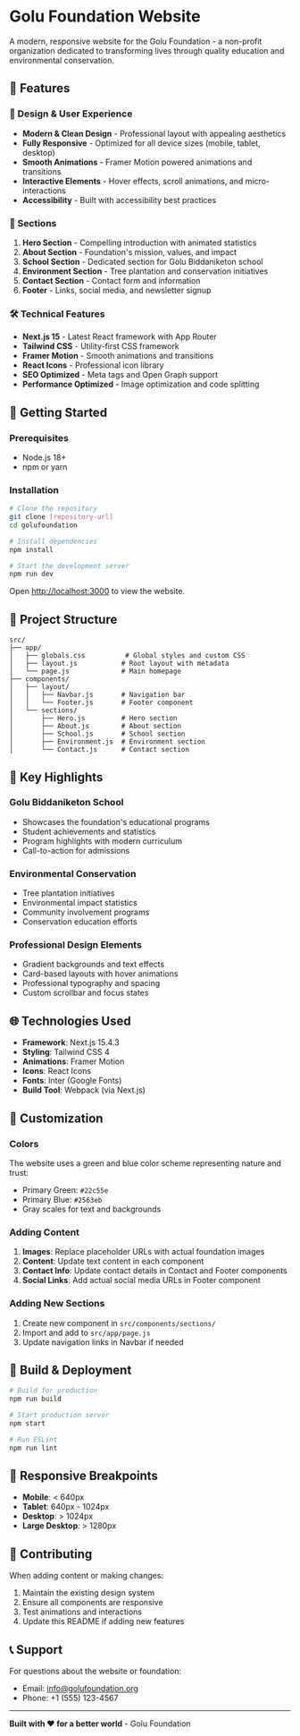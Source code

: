 # Golu Foundation Website

A modern, responsive website for the Golu Foundation - a non-profit organization dedicated to transforming lives through quality education and environmental conservation.

## 🌟 Features

### 🎨 Design & User Experience
- **Modern & Clean Design** - Professional layout with appealing aesthetics
- **Fully Responsive** - Optimized for all device sizes (mobile, tablet, desktop)
- **Smooth Animations** - Framer Motion powered animations and transitions
- **Interactive Elements** - Hover effects, scroll animations, and micro-interactions
- **Accessibility** - Built with accessibility best practices

### 📱 Sections

1. **Hero Section** - Compelling introduction with animated statistics
2. **About Section** - Foundation's mission, values, and impact
3. **School Section** - Dedicated section for Golu Biddaniketon school
4. **Environment Section** - Tree plantation and conservation initiatives
5. **Contact Section** - Contact form and information
6. **Footer** - Links, social media, and newsletter signup

### 🛠 Technical Features
- **Next.js 15** - Latest React framework with App Router
- **Tailwind CSS** - Utility-first CSS framework
- **Framer Motion** - Smooth animations and transitions
- **React Icons** - Professional icon library
- **SEO Optimized** - Meta tags and Open Graph support
- **Performance Optimized** - Image optimization and code splitting

## 🚀 Getting Started

### Prerequisites
- Node.js 18+ 
- npm or yarn

### Installation

```bash
# Clone the repository
git clone [repository-url]
cd golufoundation

# Install dependencies
npm install

# Start the development server
npm run dev
```

Open [http://localhost:3000](http://localhost:3000) to view the website.

## 📁 Project Structure

```
src/
├── app/
│   ├── globals.css          # Global styles and custom CSS
│   ├── layout.js           # Root layout with metadata
│   └── page.js             # Main homepage
├── components/
│   ├── layout/
│   │   ├── Navbar.js       # Navigation bar
│   │   └── Footer.js       # Footer component
│   └── sections/
│       ├── Hero.js         # Hero section
│       ├── About.js        # About section
│       ├── School.js       # School section
│       ├── Environment.js  # Environment section
│       └── Contact.js      # Contact section
```

## 🎯 Key Highlights

### Golu Biddaniketon School
- Showcases the foundation's educational programs
- Student achievements and statistics
- Program highlights with modern curriculum
- Call-to-action for admissions

### Environmental Conservation
- Tree plantation initiatives
- Environmental impact statistics
- Community involvement programs
- Conservation education efforts

### Professional Design Elements
- Gradient backgrounds and text effects
- Card-based layouts with hover animations
- Professional typography and spacing
- Custom scrollbar and focus states

## 🌐 Technologies Used

- **Framework**: Next.js 15.4.3
- **Styling**: Tailwind CSS 4
- **Animations**: Framer Motion
- **Icons**: React Icons
- **Fonts**: Inter (Google Fonts)
- **Build Tool**: Webpack (via Next.js)

## 📝 Customization

### Colors
The website uses a green and blue color scheme representing nature and trust:
- Primary Green: `#22c55e`
- Primary Blue: `#2563eb`
- Gray scales for text and backgrounds

### Adding Content
1. **Images**: Replace placeholder URLs with actual foundation images
2. **Content**: Update text content in each component
3. **Contact Info**: Update contact details in Contact and Footer components
4. **Social Links**: Add actual social media URLs in Footer component

### Adding New Sections
1. Create new component in `src/components/sections/`
2. Import and add to `src/app/page.js`
3. Update navigation links in Navbar if needed

## 🔧 Build & Deployment

```bash
# Build for production
npm run build

# Start production server
npm start

# Run ESLint
npm run lint
```

## 📱 Responsive Breakpoints

- **Mobile**: < 640px
- **Tablet**: 640px - 1024px  
- **Desktop**: > 1024px
- **Large Desktop**: > 1280px

## 🤝 Contributing

When adding content or making changes:

1. Maintain the existing design system
2. Ensure all components are responsive
3. Test animations and interactions
4. Update this README if adding new features

## 📞 Support

For questions about the website or foundation:
- Email: info@golufoundation.org
- Phone: +1 (555) 123-4567

---

**Built with ❤️ for a better world** - Golu Foundation
